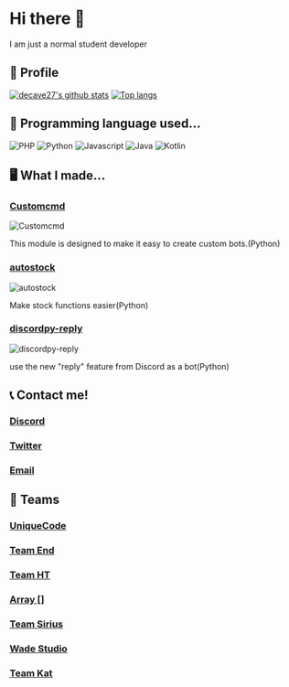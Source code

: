 # Hi there 👋
I am just a normal student developer
## 🧑 Profile
[![decave27's github stats](https://github-readme-stats.vercel.app/api?username=decave27)](https://github.com/decave27)
[![Top langs](https://github-readme-stats.vercel.app/api/top-langs?username=decave27)](https://github.com/decave27)

## 📄 Programming language used...

![PHP](https://img.shields.io/badge/-php-green?logo=php&style=for-the-badge)
![Python](https://img.shields.io/badge/Python-green?logo=Python&style=for-the-badge)
![Javascript](https://img.shields.io/badge/Javascript-green?logo=Javascript&style=for-the-badge)
![Java](https://img.shields.io/badge/Java-green?logo=Java&style=for-the-badge)
![Kotlin](https://img.shields.io/badge/Kotlin-green?logo=kotlin&style=for-the-badge)




## 🖥️ What I made...
### [Customcmd](https://github.com/decave27/Customcmd)
![Customcmd](https://github-readme-stats.vercel.app/api/pin/?username=decave27&repo=Customcmd)

This module is designed to make it easy to create custom bots.(Python)

### [autostock](https://github.com/decave27/autostock)
![autostock](https://github-readme-stats.vercel.app/api/pin/?username=decave27&repo=autostock)

Make stock functions easier(Python)

### [discordpy-reply](https://github.com/decave27/discordpy-reply)
![discordpy-reply](https://github-readme-stats.vercel.app/api/pin/?username=decave27&repo=discordpy-reply)

use the new "reply" feature from Discord as a bot(Python)

## 📞 Contact me!
### [Discord](https://discord.com/users/717044065635532810)
### [Twitter](https://twitter.com/decave27)
### [Email](mailto:decave27@gmail.com)

## 🏢 Teams
### [UniqueCode](https://discord.gg/ARCdUzC)
### [Team End](https://discord.gg/dHFzUjz)
### [Team HT](https://discord.gg/dMC7kUy)
### [Array []](https://discord.gg/7k5bWur)
### [Team Sirius](https://discord.gg/b9ZhEZh)
### [Wade Studio](https://discord.gg/53sUK7jAEW)
### [Team Kat](https://discord.gg/R5UG5mR)


